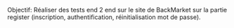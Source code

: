 Objectif: Réaliser des tests end 2 end sur le site de BackMarket sur la partie register (inscription, authentification, réinitialisation mot de passe).
